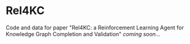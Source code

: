 # Rel4KC
Code and data for paper "Rel4KC: a Reinforcement Learning Agent for Knowledge Graph Completion and Validation"
*coming soon...*
